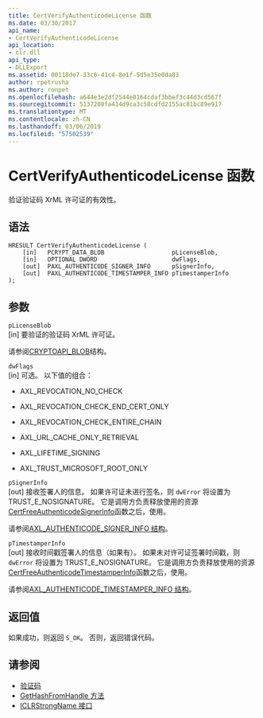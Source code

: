 ```yaml
---
title: CertVerifyAuthenticodeLicense 函数
ms.date: 03/30/2017
api_name:
- CertVerifyAuthenticodeLicense
api_location:
- clr.dll
api_type:
- DLLExport
ms.assetid: 00118de7-33c6-41c4-8e1f-5d5e35e0da83
author: rpetrusha
ms.author: ronpet
ms.openlocfilehash: a644e3e2df2544e8164cdaf3bbef3c44d3cd567f
ms.sourcegitcommit: 5137208fa414d9ca3c58cdfd2155ac81bc89e917
ms.translationtype: MT
ms.contentlocale: zh-CN
ms.lasthandoff: 03/06/2019
ms.locfileid: "57502539"
---
```

# <a name="certverifyauthenticodelicense-function"></a>CertVerifyAuthenticodeLicense 函数
验证验证码 XrML 许可证的有效性。  
  
## <a name="syntax"></a>语法  
  
```  
HRESULT CertVerifyAuthenticodeLicense (  
    [in]   PCRYPT_DATA_BLOB                   pLicenseBlob,  
    [in]   OPTIONAL DWORD                     dwFlags,  
    [out]  PAXL_AUTHENTICODE_SIGNER_INFO      pSignerInfo,  
    [out]  PAXL_AUTHENTICODE_TIMESTAMPER_INFO pTimestamperInfo  
);  
```  
  
## <a name="parameters"></a>参数  
 `pLicenseBlob`  
 [in] 要验证的验证码 XrML 许可证。  
  
 请参阅[CRYPTOAPI_BLOB](/windows/desktop/api/dpapi/ns-dpapi-_cryptoapi_blob)结构。  
  
 `dwFlags`  
 [in] 可选。 以下值的组合：  
  
-   AXL_REVOCATION_NO_CHECK  
  
-   AXL_REVOCATION_CHECK_END_CERT_ONLY  
  
-   AXL_REVOCATION_CHECK_ENTIRE_CHAIN  
  
-   AXL_URL_CACHE_ONLY_RETRIEVAL  
  
-   AXL_LIFETIME_SIGNING  
  
-   AXL_TRUST_MICROSOFT_ROOT_ONLY  
  
 `pSignerInfo`  
 [out] 接收签署人的信息。 如果许可证未进行签名，则 `dwError` 将设置为 TRUST_E_NOSIGNATURE。 它是调用方负责释放使用的资源[CertFreeAuthenticodeSignerInfo](../../../../docs/framework/unmanaged-api/authenticode/certfreeauthenticodesignerinfo-function.md)函数之后，使用。  
  
 请参阅[AXL_AUTHENTICODE_SIGNER_INFO 结构](../../../../docs/framework/unmanaged-api/authenticode/axl-authenticode-signer-info-structure.md)。  
  
 `pTimestamperInfo`  
 [out] 接收时间戳签署人的信息（如果有）。 如果未对许可证签署时间戳，则 `dwError` 将设置为 TRUST_E_NOSIGNATURE。 它是调用方负责释放使用的资源[CertFreeAuthenticodeTimestamperInfo](../../../../docs/framework/unmanaged-api/authenticode/certfreeauthenticodetimestamperinfo-function.md)函数之后，使用。  
  
 请参阅[AXL_AUTHENTICODE_TIMESTAMPER_INFO 结构](../../../../docs/framework/unmanaged-api/authenticode/axl-authenticode-timestamper-info-structure.md)。  
  
## <a name="return-value"></a>返回值  
 如果成功，则返回 `S_OK`。 否则，返回错误代码。  
  
## <a name="see-also"></a>请参阅
- [验证码](../../../../docs/framework/unmanaged-api/authenticode/index.md)
- [GetHashFromHandle 方法](../../../../docs/framework/unmanaged-api/hosting/iclrstrongname-gethashfromhandle-method.md)
- [ICLRStrongName 接口](../../../../docs/framework/unmanaged-api/hosting/iclrstrongname-interface.md)
